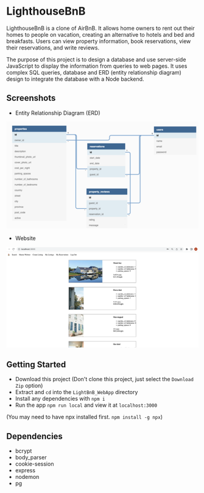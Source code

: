 # LighthouseBnB
LighthouseBnB is a clone of AirBnB. It allows home owners to rent out their homes to people on vacation, creating an alternative to hotels and bed and breakfasts. Users can view property information, book reservations, view their reservations, and write reviews.

The purpose of this project is to design a database and use server-side JavaScript to display the information from queries to web pages. It uses complex SQL queries, database and ERD (entity relationship diagram) design to integrate the database with a Node backend.

## Screenshots

* Entity Relationship Diagram (ERD)

![ERD Diagram](/screenshots/erd.png)

* Website 

![Website](/screenshots/website.png)

## Getting Started

* Download this project (Don't clone this project, just select the `Download Zip` option)
* Extract and `cd` into the `LightBnB_WebApp` directory
* Install any dependencies with `npm i`
* Run the app `npm run local` and view it at `localhost:3000`

(You may need to have npx installed first. `npm install -g npx`)


## Dependencies
* bcrypt
* body_parser
* cookie-session
* express
* nodemon
* pg

